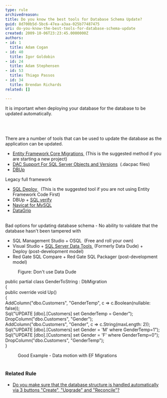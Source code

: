 ```yaml
---
type: rule
archivedreason: 
title: Do you know the best tools for Database Schema Update?
guid: 8d700b5d-5bc6-47ea-a3aa-025b77487475
uri: do-you-know-the-best-tools-for-database-schema-update
created: 2009-10-06T23:23:45.0000000Z
authors:
- id: 1
  title: Adam Cogan
- id: 40
  title: Igor Goldobin
- id: 24
  title: Adam Stephensen
- id: 53
  title: Thiago Passos
- id: 34
  title: Brendan Richards
related: []

---
```



<p class="ssw15-rteElement-P">​It is important when deploying your database for the database to be updated automatically.​​​<br></p>

<br><excerpt class='endintro'></excerpt><br>
<p>There are a number of tools that can be used to update the database as the application can be updated.<br></p><ul><li>
      <a href="https&#58;//docs.microsoft.com/en-us/ef/core/managing-schemas/migrations/">Entity Framework Core Migrations&#160;</a>&#160;(This is the suggested method if you are starting a new project)</li><li>
      <a href="https&#58;//technet.microsoft.com/en-us/library/ee210549%28v=sql.110%29.aspx">DAC Support For SQL Server Objects and Versions</a>&#160;&#160;(.dacpac files)</li><li>
      <a href="https&#58;//dbup.readthedocs.io/en/latest/">DBUp</a><br></li></ul><p>Legacy full framework​<br></p><ul><li>
      <a href="http&#58;//sqldeploy.com/">SQL Deploy&#160;</a>&#160;&#160;(This is the suggested tool if you are not using Entity Framework&#160;Code First)<br></li><li>DBUp&#160;+ 
      <a href="https&#58;//www.nuget.org/packages/SSW.SqlVerify.Core/">SQL verify​</a><br></li><li><a href="https&#58;//navicat.com/en/company/aboutus/blog/666-compare-two-mysql-databases-for-any-differences">Navicat for MySQL</a><br></li><li><a href="https&#58;//www.jetbrains.com/help/datagrip/differences-viewer-for-routines.html">DataGrip</a><br>​<br></li></ul><p>Bad options for updating database schema - No ability to validate that the database hasn't been tampered with&#160;<br></p><ul><li>SQL Management&#160;Studio + OSQL&#160; (Free and roll your own)</li><li>Visual Studio&#160;+&#160;<a href="https&#58;//visualstudio.microsoft.com/vs/features/ssdt/">SQL Server Data Tools&#160;</a>&#160;(Formerly&#160;Data Dude) + Deploy&#160;(post-development model)</li><li>Red Gate SQL Compare + Red Gate SQL Packager (post-development model)<br></li></ul><dl class="badImage"><dt><img src="/PublishingImages/DataDude-BadExample.jpg" alt="" /></dt><dd>Figure&#58; Don't use Data Dude</dd></dl><p class="ssw15-rteElement-CodeArea">public partial class GenderToString &#58; DbMigration<br> &#123;<br> public override void Up()<br> &#123;<br> AddColumn(&quot;dbo.Customers&quot;, &quot;GenderTemp&quot;, c =&gt; c.Boolean(nullable&#58; false));<br> Sql(&quot;UPDATE [dbo].[Customers] set GenderTemp = Gender&quot;);<br> DropColumn(&quot;dbo.Customers&quot;, &quot;Gender&quot;);<br> AddColumn(&quot;dbo.Customers&quot;, &quot;Gender&quot;, c =&gt; c.String(maxLength&#58; 2));<br> Sql(&quot;UPDATE [dbo].[Customers] set Gender = 'M' where GenderTemp=1&quot;);<br> Sql(&quot;UPDATE [dbo].[Customers] set Gender = 'F' where GenderTemp=0&quot;);<br> DropColumn(&quot;dbo.Customers&quot;, &quot;GenderTemp&quot;);<br> &#125;</p><dd class="ssw15-rteElement-FigureGood">​Good Example - Data motion with EF Migrations<br></dd>​

<h3 class="ssw15-rteElement-H3">Related Rule​​<br></h3><div><ul><li>​<a href="/_layouts/15/FIXUPREDIRECT.ASPX?WebId=3dfc0e07-e23a-4cbb-aac2-e778b71166a2&amp;TermSetId=07da3ddf-0924-4cd2-a6d4-a4809ae20160&amp;TermId=422274e3-db29-4950-b4e7-05361b3a37e0">Do you make sure that the database structure is handled automatically via 3 buttons &quot;Create&quot;, &quot;Upgrade&quot; and &quot;Reconcile&quot;?</a></li></ul></div>


